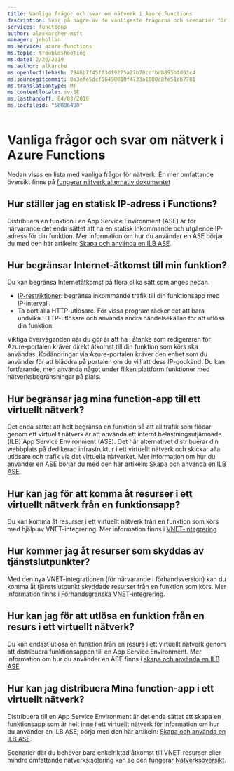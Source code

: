 ```yaml
---
title: Vanliga frågor och svar om nätverk i Azure Functions
description: Svar på några av de vanligaste frågorna och scenarier för nätverk med Azure Functions.
services: functions
author: alexkarcher-msft
manager: jehollan
ms.service: azure-functions
ms.topic: troubleshooting
ms.date: 2/26/2019
ms.author: alkarche
ms.openlocfilehash: 7946b7f45ff3df9225a27b70ccfbdb895bfd03c4
ms.sourcegitcommit: 0a3efe5dcf56498010f4733a1600c8fe51eb7701
ms.translationtype: MT
ms.contentlocale: sv-SE
ms.lasthandoff: 04/03/2019
ms.locfileid: "58896490"
---
```

# <a name="frequently-asked-questions-about-networking-in-azure-functions"></a>Vanliga frågor och svar om nätverk i Azure Functions

Nedan visas en lista med vanliga frågor för nätverk. En mer omfattande översikt finns på [fungerar nätverk alternativ dokumentet](functions-networking-options.md)

## <a name="how-do-i-set-a-static-ip-in-functions"></a>Hur ställer jag en statisk IP-adress i Functions?

Distribuera en funktion i en App Service Environment (ASE) är för närvarande det enda sättet att ha en statisk inkommande och utgående IP-adress för din funktion. Mer information om hur du använder en ASE börjar du med den här artikeln: [Skapa och använda en ILB ASE](../app-service/environment/create-ilb-ase.md).

## <a name="how-do-i-restrict-internet-access-to-my-function"></a>Hur begränsar Internet-åtkomst till min funktion?

Du kan begränsa Internetåtkomst på flera olika sätt som anges nedan.

* [IP-restriktioner](../app-service/app-service-ip-restrictions.md): begränsa inkommande trafik till din funktionsapp med IP-intervall.
* Ta bort alla HTTP-utlösare. För vissa program räcker det att bara undvika HTTP-utlösare och använda andra händelsekällan för att utlösa din funktion.

Viktiga överväganden när du gör är att ha i åtanke som redigeraren för Azure-portalen kräver direkt åtkomst till din funktion som körs ska användas. Kodändringar via Azure-portalen kräver den enhet som du använder för att bläddra på portalen om du vill att dess IP-godkänd. Du kan fortfarande, men använda något under fliken plattform funktioner med nätverksbegränsningar på plats.

## <a name="how-do-i-restrict-my-function-app-to-a-vnet"></a>Hur begränsar jag mina function-app till ett virtuellt nätverk?

Det enda sättet att helt begränsa en funktion så att all trafik som flödar genom ett virtuellt nätverk är att använda ett internt belastningsutjämnade (ILB) App Service Environment (ASE). Det här alternativet distribuerar din webbplats på dedikerad infrastruktur i ett virtuellt nätverk och skickar alla utlösare och trafik via det virtuella nätverket. Mer information om hur du använder en ASE börjar du med den här artikeln: [Skapa och använda en ILB ASE](../app-service/environment/create-ilb-ase.md).

## <a name="how-can-i-access-resources-in-a-vnet-from-a-function-app"></a>Hur kan jag för att komma åt resurser i ett virtuellt nätverk från en funktionsapp?

Du kan komma åt resurser i ett virtuellt nätverk från en funktion som körs med hjälp av VNET-integrering. Mer information finns i [VNET-integrering](functions-networking-options.md#vnet-integration)

## <a name="how-do-i-access-resources-protected-by-service-endpoints"></a>Hur kommer jag åt resurser som skyddas av tjänstslutpunkter?

Med den nya VNET-integrationen (för närvarande i förhandsversion) kan du komma åt tjänstslutpunkt skyddade resurser från en funktion som körs. Mer information finns i [Förhandsgranska VNET-integrering](functions-networking-options.md#preview-vnet-integration).

## <a name="how-can-i-trigger-a-function-from-a-resource-in-a-vnet"></a>Hur kan jag för att utlösa en funktion från en resurs i ett virtuellt nätverk?

Du kan endast utlösa en funktion från en resurs i ett virtuellt nätverk genom att distribuera funktionsappen till en App Service Environment. Mer information om hur du använder en ASE finns i [skapa och använda en ILB ASE](../app-service/environment/create-ilb-ase.md).


## <a name="how-can-i-deploy-my-function-app-in-a-vnet"></a>Hur kan jag distribuera Mina function-app i ett virtuellt nätverk?

Distribuera till en App Service Environment är det enda sättet att skapa en funktionsapp som är helt inne i ett virtuellt nätverk för information om hur du använder en ILB ASE, börja med den här artikeln: [Skapa och använda en ILB ASE](https://docs.microsoft.com/azure/app-service/environment/create-ilb-ase).

Scenarier där du behöver bara enkelriktad åtkomst till VNET-resurser eller mindre omfattande nätverksisolering kan se den [fungerar Nätverksöversikt](functions-networking-options.md).

